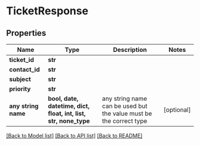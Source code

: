 # TicketResponse


## Properties
Name | Type | Description | Notes
------------ | ------------- | ------------- | -------------
**ticket_id** | **str** |  | 
**contact_id** | **str** |  | 
**subject** | **str** |  | 
**priority** | **str** |  | 
**any string name** | **bool, date, datetime, dict, float, int, list, str, none_type** | any string name can be used but the value must be the correct type | [optional]

[[Back to Model list]](../README.md#documentation-for-models) [[Back to API list]](../README.md#documentation-for-api-endpoints) [[Back to README]](../README.md)


